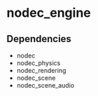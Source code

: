 # nodec_engine

## Dependencies

* nodec
* nodec_physics
* nodec_rendering
* nodec_scene
* nodec_scene_audio
